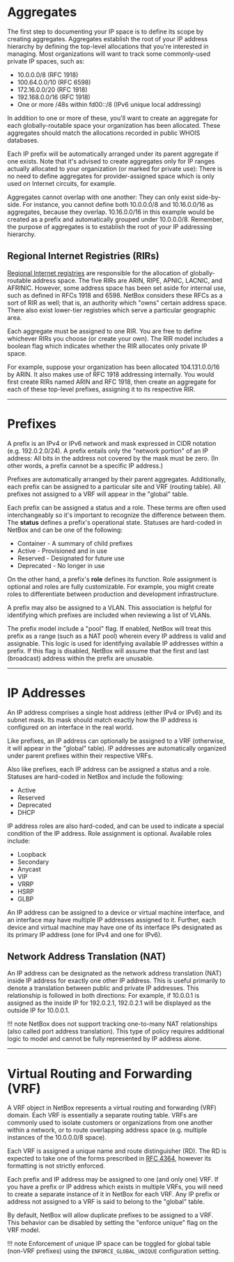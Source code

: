 # Aggregates

The first step to documenting your IP space is to define its scope by creating aggregates. Aggregates establish the root of your IP address hierarchy by defining the top-level allocations that you're interested in managing. Most organizations will want to track some commonly-used private IP spaces, such as:

* 10.0.0.0/8 (RFC 1918)
* 100.64.0.0/10 (RFC 6598)
* 172.16.0.0/20 (RFC 1918)
* 192.168.0.0/16 (RFC 1918)
* One or more /48s within fd00::/8 (IPv6 unique local addressing)

In addition to one or more of these, you'll want to create an aggregate for each globally-routable space your organization has been allocated. These aggregates should match the allocations recorded in public WHOIS databases.

Each IP prefix will be automatically arranged under its parent aggregate if one exists. Note that it's advised to create aggregates only for IP ranges actually allocated to your organization (or marked for private use): There is no need to define aggregates for provider-assigned space which is only used on Internet circuits, for example.

Aggregates cannot overlap with one another: They can only exist side-by-side. For instance, you cannot define both 10.0.0.0/8 and 10.16.0.0/16 as aggregates, because they overlap. 10.16.0.0/16 in this example would be created as a prefix and automatically grouped under 10.0.0.0/8. Remember, the purpose of aggregates is to establish the root of your IP addressing hierarchy.

## Regional Internet Registries (RIRs)

[Regional Internet registries](https://en.wikipedia.org/wiki/Regional_Internet_registry) are responsible for the allocation of globally-routable address space. The five RIRs are ARIN, RIPE, APNIC, LACNIC, and AFRINIC. However, some address space has been set aside for internal use, such as defined in RFCs 1918 and 6598. NetBox considers these RFCs as a sort of RIR as well; that is, an authority which "owns" certain address space. There also exist lower-tier registries which serve a particular geographic area.

Each aggregate must be assigned to one RIR. You are free to define whichever RIRs you choose (or create your own). The RIR model includes a boolean flag which indicates whether the RIR allocates only private IP space.

For example, suppose your organization has been allocated 104.131.0.0/16 by ARIN. It also makes use of RFC 1918 addressing internally. You would first create RIRs named ARIN and RFC 1918, then create an aggregate for each of these top-level prefixes, assigning it to its respective RIR.

---

# Prefixes

A prefix is an IPv4 or IPv6 network and mask expressed in CIDR notation (e.g. 192.0.2.0/24). A prefix entails only the "network portion" of an IP address: All bits in the address not covered by the mask must be zero. (In other words, a prefix cannot be a specific IP address.)

Prefixes are automatically arranged by their parent aggregates. Additionally, each prefix can be assigned to a particular site and VRF (routing table). All prefixes not assigned to a VRF will appear in the "global" table.

Each prefix can be assigned a status and a role. These terms are often used interchangeably so it's important to recognize the difference between them. The **status** defines a prefix's operational state. Statuses are hard-coded in NetBox and can be one of the following:

* Container - A summary of child prefixes
* Active - Provisioned and in use
* Reserved - Designated for future use
* Deprecated - No longer in use

On the other hand, a prefix's **role** defines its function. Role assignment is optional and roles are fully customizable. For example, you might create roles to differentiate between production and development infrastructure.

A prefix may also be assigned to a VLAN. This association is helpful for identifying which prefixes are included when reviewing a list of VLANs.

The prefix model include a "pool" flag. If enabled, NetBox will treat this prefix as a range (such as a NAT pool) wherein every IP address is valid and assignable. This logic is used for identifying available IP addresses within a prefix. If this flag is disabled, NetBox will assume that the first and last (broadcast) address within the prefix are unusable.

---

# IP Addresses

An IP address comprises a single host address (either IPv4 or IPv6) and its subnet mask. Its mask should match exactly how the IP address is configured on an interface in the real world.

Like prefixes, an IP address can optionally be assigned to a VRF (otherwise, it will appear in the "global" table). IP addresses are automatically organized under parent prefixes within their respective VRFs.

Also like prefixes, each IP address can be assigned a status and a role. Statuses are hard-coded in NetBox and include the following:

* Active
* Reserved
* Deprecated
* DHCP

IP address roles are also hard-coded, and can be used to indicate a special condition of the IP address. Role assignment is optional. Available roles include:

* Loopback
* Secondary
* Anycast
* VIP
* VRRP
* HSRP
* GLBP

An IP address can be assigned to a device or virtual machine interface, and an interface may have multiple IP addresses assigned to it. Further, each device and virtual machine may have one of its interface IPs designated as its primary IP address (one for IPv4 and one for IPv6).

## Network Address Translation (NAT)

An IP address can be designated as the network address translation (NAT) inside IP address for exactly one other IP address. This is useful primarily to denote a translation between public and private IP addresses. This relationship is followed in both directions: For example, if 10.0.0.1 is assigned as the inside IP for 192.0.2.1, 192.0.2.1 will be displayed as the outside IP for 10.0.0.1.

!!! note
    NetBox does not support tracking one-to-many NAT relationships (also called port address translation). This type of policy requires additional logic to model and cannot be fully represented by IP address alone.

---

# Virtual Routing and Forwarding (VRF)

A VRF object in NetBox represents a virtual routing and forwarding (VRF) domain. Each VRF is essentially a separate routing table. VRFs are commonly used to isolate customers or organizations from one another within a network, or to route overlapping address space (e.g. multiple instances of the 10.0.0.0/8 space).

Each VRF is assigned a unique name and route distinguisher (RD). The RD is expected to take one of the forms prescribed in [RFC 4364](https://tools.ietf.org/html/rfc4364#section-4.2), however its formatting is not strictly enforced.

Each prefix and IP address may be assigned to one (and only one) VRF. If you have a prefix or IP address which exists in multiple VRFs, you will need to create a separate instance of it in NetBox for each VRF. Any IP prefix or address not assigned to a VRF is said to belong to the "global" table.

By default, NetBox will allow duplicate prefixes to be assigned to a VRF. This behavior can be disabled by setting the "enforce unique" flag on the VRF model.

!!! note
    Enforcement of unique IP space can be toggled for global table (non-VRF prefixes) using the `ENFORCE_GLOBAL_UNIQUE` configuration setting.
